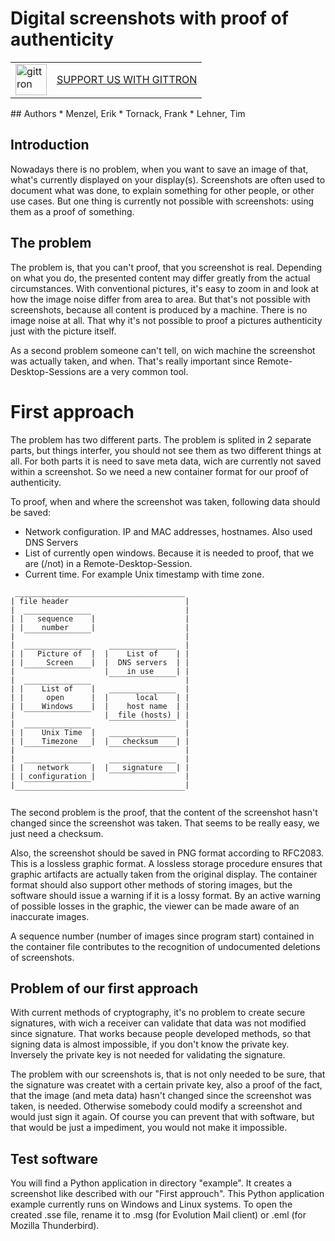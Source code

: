 # Digital screenshots with proof of authenticity
<table border="0"><tr>  <td><a href="https://gittron.me/bots/0xf5fecdad30cae3a9f8664ef783b20e84"><img src="https://s3.amazonaws.com/od-flat-svg/0xf5fecdad30cae3a9f8664ef783b20e84.png" alt="gittron" width="50"/></a></td><td><a href="https://gittron.me/bots/0xf5fecdad30cae3a9f8664ef783b20e84">SUPPORT US WITH GITTRON</a></td></tr></table>
## Authors
* Menzel, Erik
* Tornack, Frank <linux@dreamofjapan.de>
* Lehner, Tim

## Introduction
Nowadays there is no problem, when you want to save an image of that, what's currently displayed on your display(s).
Screenshots are often used to document what was done, to explain something for other people, or other use cases.
But one thing is currently not possible with screenshots: using them as a proof of something.

## The problem
The problem is, that you can't proof, that you screenshot is real. 
Depending on what you do, the presented content may differ greatly from the actual circumstances. With conventional pictures, it's easy to zoom in and look at how the image noise differ from area to area. 
But that's not possible with screenshots, because all content is produced by a machine. There is no image noise at all. That why it's not possible to proof a pictures authenticity just with the picture itself.

As a second problem someone can't tell, on wich machine the screenshot was actually taken, and when. 
That's really important since Remote-Desktop-Sessions are a very common tool.

# First approach
The problem has two different parts. The problem is splited in 2 separate parts, but things interfer, you should not see them as two different things at all. 
For both parts it is need to save meta data, wich are currently not saved within a screenshot. 
So we need a new container format for our proof of authenticity.

To proof, when and where the screenshot was taken, following data should be saved:
* Network configuration. IP and MAC addresses, hostnames. Also used DNS Servers
* List of currently open windows. Because it is needed to proof, that we are (/not) in a Remote-Desktop-Session.
* Current time. For example Unix timestamp with time zone.

```
 ______________________________________
| file header                          |
|  _______________                     |
| |   sequence    |                    |
| |    number     |                    |
|  ‾‾‾‾‾‾‾‾‾‾‾‾‾‾‾                     |
|  _______________    _______________  |
| |   Picture of  |  |    List of    | |
| |     Screen    |  |  DNS servers  | |
|  ‾‾‾‾‾‾‾‾‾‾‾‾‾‾‾   |    in use     | |
|  _______________    ‾‾‾‾‾‾‾‾‾‾‾‾‾‾‾  |
| |    List of    |   _______________  |
| |     open      |  |      local    | |
| |    Windows    |  |    host name  | |
|  ‾‾‾‾‾‾‾‾‾‾‾‾‾‾‾   |  file (hosts) | |
|  _______________    ‾‾‾‾‾‾‾‾‾‾‾‾‾‾‾  |
| |    Unix Time  |   _______________  |
| |    Timezone   |  |   checksum    | |
|  ‾‾‾‾‾‾‾‾‾‾‾‾‾‾‾    ‾‾‾‾‾‾‾‾‾‾‾‾‾‾‾  |
|  _______________    _______________  |
| |   network     |  |   signature   | |
| | configuration |   ‾‾‾‾‾‾‾‾‾‾‾‾‾‾‾  |
|  ‾‾‾‾‾‾‾‾‾‾‾‾‾‾‾                     |
 ‾‾‾‾‾‾‾‾‾‾‾‾‾‾‾‾‾‾‾‾‾‾‾‾‾‾‾‾‾‾‾‾‾‾‾‾‾‾
```

The second problem is the proof, that the content of the screenshot hasn't changed since the screenshot was taken. 
That seems to be really easy, we just need a checksum.

Also, the screenshot should be saved in PNG format according to RFC2083. This is a lossless graphic format.
A lossless storage procedure ensures that graphic artifacts are actually taken from the original display.
The container format should also support other methods of storing images, but the software should issue a warning if it is a lossy format. By an active warning of possible losses in the graphic, the viewer can be made aware of an inaccurate images.

A sequence number (number of images since program start) contained in the container file contributes to the recognition of undocumented deletions of screenshots.

## Problem of our first approach
With current methods of cryptography, it's no problem to create secure signatures, with wich a receiver can validate that data was not modified since signature. 
That works because people developed methods, so that signing data is almost impossible, if you don't know the private key. Inversely the private key is not needed for validating the signature. 

The problem with our screenshots is, that is not only needed to be sure, that the signature was createt with a certain private key, also a proof of the fact, that the image (and meta data) hasn't changed since the screenshot was taken, is needed. Otherwise somebody could modify a screenshot and would just sign it again.
Of course you can prevent that with software, but that would be just a impediment, you would not make it impossible.

## Test software
You will find a Python application in directory "example". It creates a screenshot like described with our "First approuch".
This Python application example currently runs on Windows and Linux systems.
To open the created .sse file, rename it to .msg (for Evolution Mail client) or .eml (for Mozilla Thunderbird).
